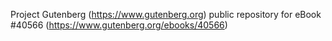 Project Gutenberg (https://www.gutenberg.org) public repository for eBook #40566 (https://www.gutenberg.org/ebooks/40566)
